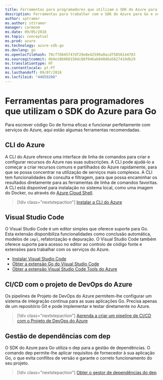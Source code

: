 ```yaml
---
title: Ferramentas para programadores que utilizam o SDK do Azure para Go
description: Ferramentas para trabalhar com o SDK do Azure para Go e serviços do Azure
author: sptramer
ms.author: sttramer
manager: carmonm
ms.date: 09/05/2018
ms.topic: conceptual
ms.prod: azure
ms.technology: azure-sdk-go
ms.devlang: go
ms.openlocfilehash: 70cf7d645f47df29e8e42599a0acd75858144783
ms.sourcegitcommit: 8b9e10b960150dc08f046ab840d6a5627410db29
ms.translationtype: HT
ms.contentlocale: pt-PT
ms.lasthandoff: 09/07/2018
ms.locfileid: "44059208"
---
```

# <a name="tools-for-developers-using-the-azure-sdk-for-go"></a>Ferramentas para programadores que utilizam o SDK do Azure para Go

Para escrever código Go de forma eficaz e funcionar perfeitamente com serviços do Azure, aqui estão algumas ferramentas recomendadas.

## <a name="azure-cli"></a>CLI do Azure

A CLI do Azure oferece uma interface de linha de comandos para criar e configurar recursos do Azure nas suas subscrições. A CLI pode ajudá-lo a começar a criar recursos comuns e partilhados do Azure rapidamente, para que se possa concentrar na utilização de serviços mais complexos. A CLI tem funcionalidades de consulta e filtragem, para que possa encaminhar os resultados diretamente para as ferramentas de linha de comandos favoritas. A CLI está disponível para instalação no sistema local, como uma imagem do Docker, ou através do [Azure Cloud Shell](https://docs.microsoft.com/azure/cloud-shell/overview).

> [!div class="nextstepaction"]
> [Instalar a CLI do Azure](/cli/azure/install-azure-cli)

## <a name="visual-studio-code"></a>Visual Studio Code

O Visual Studio Code é um editor simples que oferece suporte para Go. Esta extensão disponibiliza funcionalidades como conclusão automática, modelos de `impl`, refatorização e depuração. O Visual Studio Code também oferece suporte para acesso no editor ao controlo de código fonte e extensões para trabalhar com os serviços do Azure.

* [Instalar Visual Studio Code](https://code.visualstudio.com/Download)
* [Obter a extensão Go do Visual Studio Code](https://code.visualstudio.com/docs/languages/go)
* [Obter a extensão Visual Studio Code Tools do Azure](https://marketplace.visualstudio.com/items?itemName=ms-vscode.vscode-azureextensionpack)

## <a name="cicd-with-azure-devops-project"></a>CI/CD com o projeto de DevOps do Azure

Os pipelines de Projeto de DevOps do Azure permitem-lhe configurar um sistema de integração contínua para as suas aplicações Go. Precisa apenas de um repositório Git e pode implementar e testar diretamente no Azure.

> [!div class="nextstepaction"]
> [Aprenda a criar um pipeline de CI/CD com o Projeto de DevOps do Azure](/azure/devops-project/azure-devops-project-go)

## <a name="dependency-management-with-dep"></a>Gestão de dependências com dep

O SDK do Azure para Go utiliza o dep para a gestão de dependências. O comando dep permite-lhe aplicar requisitos de fornecedor à sua aplicação Go, o que evita conflitos de versão e garante o correto funcionamento do seu projeto.

> [!div class="nextstepaction"]
> [Obter o gestor de dependências do dep](https://github.com/golang/dep)
